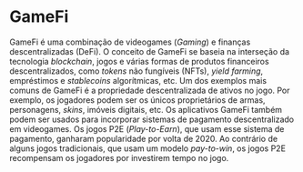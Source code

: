 # GameFi

GameFi é uma combinação de videogames (_Gaming_) e finanças descentralizadas (DeFi). O conceito de GameFi se baseia na interseção da tecnologia _blockchain_, jogos e várias formas de produtos financeiros descentralizados, como _tokens_ não fungíveis (NFTs), _yield farming_, empréstimos e _stablecoins_ algorítmicas, etc. Um dos exemplos mais comuns de GameFi é a propriedade descentralizada de ativos no jogo. Por exemplo, os jogadores podem ser os únicos proprietários de armas, personagens, _skins_, imóveis digitais, etc. Os aplicativos GameFi também podem ser usados para incorporar sistemas de pagamento descentralizado em videogames. Os jogos P2E (_Play-to-Earn_), que usam esse sistema de pagamento, ganharam popularidade por volta de 2020. Ao contrário de alguns jogos tradicionais, que usam um modelo _pay-to-win_, os jogos P2E recompensam os jogadores por investirem tempo no jogo.
